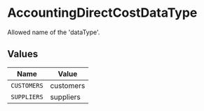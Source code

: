 # AccountingDirectCostDataType

Allowed name of the 'dataType'.


## Values

| Name        | Value       |
| ----------- | ----------- |
| `CUSTOMERS` | customers   |
| `SUPPLIERS` | suppliers   |